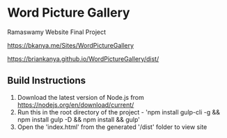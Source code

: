 # Word Picture Gallery
Ramaswamy Website Final Project

https://bkanya.me/Sites/WordPictureGallery

https://briankanya.github.io/WordPictureGallery/dist/

## Build Instructions

1. Download the latest version of Node.js from https://nodejs.org/en/download/current/
2. Run this in the root directory of the project - 'npm install gulp-cli -g && npm install gulp -D && npm install && gulp'
3. Open the 'index.html' from the generated '/dist' folder to view site
